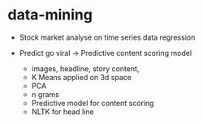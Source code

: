 # data-mining


- Stock market analyse on time series data regression

- Predict go viral -> Predictive content scoring model 
	- images, headline, story content, 
	- K Means applied on 3d space 
	- PCA 
	- n grams 
	- Predictive model for content scoring 
	- NLTK for head line 
	
